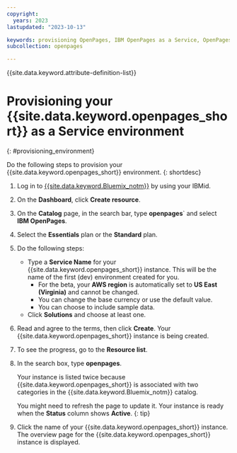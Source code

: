 ```yaml
---
copyright:
  years: 2023
lastupdated: "2023-10-13"

keywords: provisioning OpenPages, IBM OpenPages as a Service, OpenPages environment
subcollection: openpages

---
```

{{site.data.keyword.attribute-definition-list}}

# Provisioning your {{site.data.keyword.openpages_short}} as a Service environment
{: #provisioning_environment}

Do the following steps to provision your {{site.data.keyword.openpages_short}} environment.
{: shortdesc}

1. Log in to [{{site.data.keyword.Bluemix_notm}}](https://cloud.ibm.com/) by using your IBMid. 
2. On the **Dashboard**, click **Create resource**.
3. On the **Catalog** page, in the search bar, type **openpages**` and select **IBM OpenPages**. 
4. Select the **Essentials** plan or the **Standard** plan. 
5. Do the following steps:
    - Type a **Service Name** for your {{site.data.keyword.openpages_short}} instance. This will be the name of the first (dev) environment created for you. 
      - For the beta, your **AWS region** is automatically set to **US East (Virginia)** and cannot be changed.
      - You can change the base currency or use the default value.
      - You can choose to include sample data.
    - Click **Solutions** and choose at least one.
6. Read and agree to the terms, then click **Create**. Your {{site.data.keyword.openpages_short}} instance is being created.
7. To see the progress, go to the **Resource list**.
8. In the search box, type **openpages**. 

   Your instance is listed twice because {{site.data.keyword.openpages_short}} is associated with two categories in the {{site.data.keyword.Bluemix_notm}} catalog.

   You might need to refresh the page to update it. Your instance is ready when the **Status** column shows **Active**. {: tip} 
9. Click the name of your {{site.data.keyword.openpages_short}} instance. The overview page for the {{site.data.keyword.openpages_short}} instance is displayed. 
